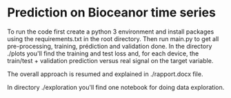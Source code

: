 # Prediction on Bioceanor time series

To run the code first create a python 3 environment and install packages using the requirements.txt in the root directory.
Then run main.py to get all pre-processing, training, prédiction and validation done.
In the directory ./plots you'll find the training and test loss and, for each device, the train/test + validation prediction versus real signal on the target variable.

The overall approach is resumed and explained in ./rapport.docx file.

In directory ./exploration you'll find one notebook for doing data exploration.